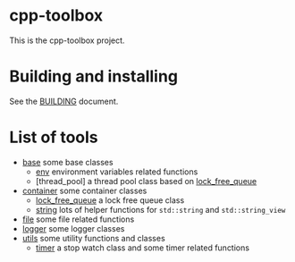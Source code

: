 # cpp-toolbox

This is the cpp-toolbox project.

# Building and installing

See the [BUILDING](BUILDING.md) document.

# List of tools

- [base](https://github.com/nerdneilsfield/cpp-toolbox/tree/master/src/include/cpp-toolbox/base) some base classes
  - [env](https://github.com/nerdneilsfield/cpp-toolbox/tree/master/src/include/cpp-toolbox/base/env.hpp) environment variables related functions
  - [thread_pool] a thread pool class based on [lock_free_queue](https://github.com/nerdneilsfield/cpp-toolbox/tree/master/src/include/cpp-toolbox/container/lock_free_queue.hpp)
- [container](https://github.com/nerdneilsfield/cpp-toolbox/tree/master/src/include/cpp-toolbox/container) some container classes
  - [lock_free_queue](https://github.com/nerdneilsfield/cpp-toolbox/tree/master/src/include/cpp-toolbox/container/lock_free_queue.hpp) a lock free queue class
  - [string](https://github.com/nerdneilsfield/cpp-toolbox/tree/master/src/include/cpp-toolbox/container/string.hpp) lots of helper functions for `std::string` and `std::string_view`
- [file](https://github.com/nerdneilsfield/cpp-toolbox/tree/master/src/include/cpp-toolbox/file) some file related functions
- [logger](https://github.com/nerdneilsfield/cpp-toolbox/tree/master/src/include/cpp-toolbox/logger) some logger classes
- [utils](https://github.com/nerdneilsfield/cpp-toolbox/tree/master/src/include/cpp-toolbox/utils) some utility functions and classes
  - [timer](https://github.com/nerdneilsfield/cpp-toolbox/tree/master/src/include/cpp-toolbox/utils/timer.hpp) a stop watch class and some timer related functions